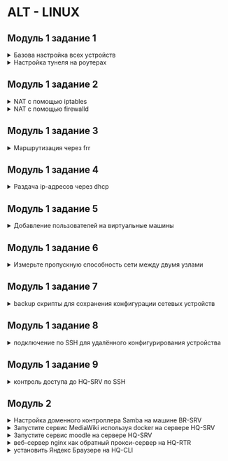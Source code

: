 # ALT - LINUX    

## Модуль 1 задание 1

<details>
<summary>Базова настройка всех устройств</summary>

__Цель задания:__  
Выполнить базовую настройку всех устройств:  
    a.Собрать топологию согласно рисунку. Все устройства работают на OC Linux - ALT  
            - ISP - Альт Сервер 10.2 (CLI)  
            - CLI - Альт Рабочая станция 10.2 (GUI)  
            - HQ-R - Альт Сервер 10.2 (CLI)  
            - HQ-SRV - Альт Сервер 10.2 (GUI)  
            - BR-R - Альт Сервер 10.2 (CLI)  
            - BR-SRV - Альт Сервер 10.2 (CLI)  
    b.Присвоить имена в соответствии с топологией  
    c.Рассчитать IP-адресацию IPv4 и IPv6. Необходимо заполнить таблицу №1. При необходимости отредактировать таблицу.  
    d.Пул адресов для сети офиса BRANCH - не более 16. Для IPv6 пропустить этот пункт.  
    e.Пул адресов для сети офиса HQ - не более 64. Для IPv6 пропустить этот пункт.  

### Топология сети

![Снимок экрана 2023-12-06 143215](https://github.com/Danul1545/demo2024/assets/148867600/24a47534-3ea4-4205-83db-53da5d0edea6)

### Таблица сети (разбитая на подсети)

| Имя устройства | Интерфейсы |  IPv4/IPv6    | Маска/Префикс |      Шлюз      |
| :------------: | :--------: | :----------:  | :----------:  | :------------: |
|                | ens192     | 10.12.25.10   | /24           | 10.12.13.254   |
| ISP            | ens224     | 192.168.0.170 | /30           |                |
|                | ens256     | 192.168.0.162 | /30           |                |
|                | ens161     | 1.1.1.3       | /30           |                |
| HQ-R           | ens192     | 192.168.0.2   | /25           |                |
|                | ens224     | 192.168.0.169 | /30           | 192.168.0.164  | 
| BR-R           | ens192     | 192.168.0.130 | /27           |                |
|                | ens224     | 192.168.0.161 | /30           | 192.168.0.164  |
| HQ-SRV         | ens192     | 192.168.0.1   | /25           | 192.168.0.2    |
| BR-SRV         | ens192     | 192.168.0.129 | /27           | 192.168.0.130  |
| CLI            | ens192     | 1.1.1.2       | /30           | 1.1.1.3        |



### Выполнение задания  
### Метод, если интерфейсы были добалены до полной установки системы
Для начала узнал, какие интерфейсы есть на `ISP`:
```
ip a
```
После этого приступил к настройке статической маршрутизации  
Открыл файл options для нужного интерфейса:  
```
vim /etc/net/ifaces/ens192/options
```
Там поменял все как на примере:   
```
BOOTPROTO=static
TYPE=eth
CONFIG_WIRELESS=no
SYSTEMD_BOOTPROTO=static
CONFIG_IPV4=yes
DISABLED=no
NM_CONTROLLED=no
SYSTEMD_CONTROLLED=no
```
После этого задал нужный адрес на интрефейс:  
```
echo xxx.xxx.xxx.xxx/xx > /etc/net/ifaces/ensxxx/ipv4address
```
Если нужно добавить шлюз по умолчанию, то нужна эта команда:  
```
echo default via xxx.xxx.xxx.xxx > /etc/net/ifaces/xxx/ipv4route
```
`Вместо x, нужно вставить IP-адрес и номер интерфейса`  
Если нужно указать информацию о DNS-сервере, прописываем команду:  
```
echo nameserver 8.8.8.8 > /etc/resolv.conf
```
После этого перезагружаем сетевую службу:  
```
service network restart
```
И смотрим результат:  
```
ip a
```
Если на интерфейсе показывается 2 IP-адреса то  нужно отключить NetworkManager командой:
```
systemctl disable network.service NetworkManager
```
---
### Добовление интерфейсов.  
```
mkdir /etc/net/ifaces/xxx
```
`Вместо x пишется нужный интерфейс`

Далее в данной папку нужно создать файл `options` со следующими параметрами:
```
BOOTPROTO=static
TYPE=eth
CONFIG_WIRELESS=no
SYSTEMD_BOOTPROTO=static
CONFIG_IPV4=yes
DISABLED=no
NM_CONTROLLED=no
SYSTEMD_CONTROLLED=no
```
После этого задается нужный адрес на интрефейс:  
```
echo xxx.xxx.xxx.xxx/xx > /etc/net/ifaces/ensxxx/ipv4address
```
Если нужно добавить шлюз по умолчанию, то нужна эта команда:  
```
echo default via xxx.xxx.xxx.xxx > /etc/net/ifaces/xxx/ipv4route
```
`Вместо x, нужно вставить IP-адрес и номер интерфейса` 

Если нужно указать информацию о DNS-сервере, прописываем команду:  
```
echo nameserver 8.8.8.8 > /etc/resolv.conf
```
После этого перезагружаем сетевую службу:  
```
service network restart
```
И смотрим результат:  
```
ip a
```
Если на интерфейсе показывается 2 IP-адреса то  нужно отключить NetworkManager командой:
```
systemctl disable network.service NetworkManager
```

### Всё тоже самое повторил на других интерфейсах

</details>

<details>
<summary>Настройка тунеля на роутерах</summary> 

Создаём новый интерфейс.
```
mkdir /etc/net/ifaces/tun1
```
Заходим в настройки итерфейса
```
vim /etc/net/ifaces/tun1/options
```
Пишем такие настройки:

```
TYPE=iptun
TUNTUPE=gre
TUNLOCAL=xxx.xxx.xxx.xxx
TUNREMOUTE=xxx.xxx.xxx.xxx
TUNOPTIONS='ttl 64'
HOST=ensxx
```
вместо x пишем ip и интерфейс 2 роутеров.

`TUNLOCAL`- ip данного роутера, а`TUNREMOUTE` - второго к которму мы делаем тунель.

Назначаем ip для тунеля:
```
echo 172.16.100.1/24 > /etc/net/ifaces/tun1/ipv4address
```
Также назначаем ipv6:
```
echo 2001:5::1/64 > /etc/net/ifaces/tun1/ipv6address
```
И перезапускаем сеть.
```
systemctl restart network
```
### Всё тоже самое повторяем на втором роутере.

после настройки проверяем командой `ping`

![image](https://github.com/Danul1545/demo2024/assets/148867600/cf6fddea-e2d4-45c9-8f5c-1be4ebf6c637)

</details>

## Модуль 1 задание 2

<details>
    <summary>NAT с помощью iptables</summary>

Включить ip-адресацию `/etc/net/sysctl.conf`
```
net.ipv4.ip_forward = 1
```

Приминить изменения
```
sudo sysctl -p
```

Интерфейсы:
- `eth0` - внешний интерфейс
- `eth1` - внутрений интерфейс

Интерфейс с раздачей интернета:
```
iptables -t nat -A POSTROUTING -o eth0 -j MASQUERADE
```

Разрешения на передачу адресации:
внутри
```
iptables -A FORWARD -i eth1 -o eth0 -j ACCEPT
```
снаружи
```
iptables -A FORWARD -i eth0 -o eth1 -m state --state ESTABLISHED,RELATED -j ACCEPT
```

Сохранить настройку:
```
iptables-save
```

</details>

<details>
    <summary>NAT с помощью firewalld</summary>
    
Отключить NetworkManager:
```
systemctl disable network.service NetworkManager
```
Настройки интерфейсов должны быть такими:
```
NM_CONTROLLED=no
DISABLED=no
```
Установка firewalld:
```
apt-get -y install firewalld
```
Автозагрузка:
```
systemctl enable --now firewalld
```
Правила к исходящим пакетам:
```
firewall-cmd --permanent --zone=public --add-interface=ens33
```
Правила к входящим пакетам:
```
firewall-cmd --permanent --zone=trusted --add-interface=ens34
```
Включение NAT:
```
firewall-cmd --permanent --zone=public --add-masquerade
```
Сохранение правил:
```
firewall-cmd --reload
```

</details>

## Модуль 1 задание 3

<details><summary>Маршрутизация через frr</summary>

Настройте внутреннюю динамическую маршрутизацию по средствам FRR. Выберите и обоснуйте выбор протокола динамической маршрутизации из расчёта, что в дальнейшем сеть будет масштабироваться.  
a. Составьте топологию сети L3.  

Установка пакета:
```
apt-get -y install frr
```
Автозагрузка:
```
systemctl enable --now frr
```
Включение демона службы ospf:
```
nano /etc/frr/daemons
```
```
ospfd=yes
```
```
systemctl restart frr
```
Вход в среду роутера:
```
vtysh
```
Показать интерфейсы:
```
sh in br
```
|Interface|Status|VRF|Adresses|
|:----:|:-:|:------:|:--------------:|
|ens224|up |default |192.168.0.162/30|
|ens192|up |default |192.168.0.129/27|
|lo    |up |default |                |

Активировать ospf:
```
router ospf
```
Вводим СЕТИ:
```
net 192.168.0.160/30 area 0
net 192.168.0.128/27 area 0
```
Показать соседей:
```
do sh ip ospf neighbor
```
СОХРАНИТЬ КОНФИГИ:
```
do w
```

![image](https://github.com/abdurrah1m/DEMO2024/assets/148451230/a39631c1-a683-47d2-a63a-4bbb93d7556a)
</details>

## Модуль 1 задание 4

<details><summary>Раздача ip-адресов через dhcp</summary>

Настройте автоматическое распределение IP-адресов на роутере HQ-R.  
a. Учтите, что у сервера должен быть зарезервирован адрес.

Установка пакета:
```
apt-get -y install dhcp-server
```
`/etc/sysconfig/dhcpd`, указываю интерфейс внутренней сети:
```
DHCPDARGS=ens19
```
Копирую образец:
```
cp /etc/dhcp/dhcpd.conf.sample /etc/dhcp/dhcpd.conf
```
`/etc/dhcp/dhcpd.conf` параметры раздачи:
```
ddns-update-style-none;

subnet 192.168.0.0 netmask 255.255.255.128 {
        option routers                  192.168.0.1;
        option subnet-mask              255.255.255.128;
        option domain-name-servers      8.8.8.8, 8.8.4.4;

        range dynamic-bootp 192.168.0.20 192.168.0.50;
        default-lease-time 21600;
        max-lease-time 43200;
}
```
```
systemctl restart dhcpd
```
```
systemctl status dhcpd.service
```
Автозагрузка:
```
chkconfig dhcpd on
service dhcpd start
```
HQ-SRV (клиент):
```
nano /etc/net/ifaces/ens18/ipv4address
```
```
#192.168.0.40
```
```
nano /etc/net/ifaces/ens18/options
```
```
BOOTROTO=dhcp
TYPE=eth
NM_CONTROLLED=yes
DISABLED=no
CONFIG_IPV4=yes
```
```
service network restart
```
```
ens18:
    inet 192.168.0.38/25 brd 192.168.0.127
```
</details>

## Модуль 1 задание 5

<details><summary>Добавление пользователей на виртуальные машины</summary>

Настройте локальные учётные записи на всех устройствах в соответствии с таблицей.

|Учётная запись|Пароль|Примечание|
|:--------------:|:------:|:----------------:|
|Admin           |P@ssw0rd|CLI, HQ-SRV       |
|Branch admin    |P@ssw0rd|BR-SRV, BR-R      |
|Network admin   |P@ssw0rd|HQ-R, BR-R, HQ-SRV|

Пользователь `admin` на `HQ-SRV`
```
adduser admin
```
```
usermod -aG root admin
```
```
passwd admin
P@ssw0rd
P@ssw0rd
```
```
nano /etc/passwd
```
```
admin:x:0:501::/home/admin:/bin/bash
```
</details>

## Модуль 1 задание 6

<details><summary>Измерьте пропускную способность сети между двумя узлами</summary>


Измерьте пропускную способность сети между двумя узлами HQ-R-ISP по средствам утилиты iperf 3. Предоставьте описание пропускной способности канала со скриншотами.

```
apt-get -y install iperf3
```
ISP как сервер:
если надо открыть порт
```
iptables -A INPUT -p tcp --dport 5201 -j ACCEPT
```
```
iperf3 -s
```
HQ-R:
```
iperf3 -c 192.168.0.161 -f M
```
```
[ID] Interval      Transfer   Bitrate        Retr Cwnd
[ 5] 0.00-1.00 sec 345 MBytes 344 MBytes/sec    0 538 KBytes
[ 5] 1.00-2.00 sec 338 MBytes 338 MBytes/sec    0 676 KBytes
[ 5] 3.00-4.00 sec 341 MBytes 341 MBytes/sec    0 749 KBytes
```
</details>

## Модуль 1 задание 7

<details><summary>backup скрипты для сохранения конфигурации сетевых устройств</summary>

Составьте backup скрипты для сохранения конфигурации сетевых устройств, а именно HQ-R BR-R. Продемонстрируйте их работу.

Заход в планировщик заданий:
```
EDITOR=nano crontab -e
```
минута | час | день | месяц | день недели | "команда, например `reboot`":
```
9 15 * * * cp /etc/frr/frr.conf /etc/networkbackup
```
```
ls /etc/networkbackup
```
```
frr.conf
```
</details>

## Модуль 1 задание 8

<details><summary>подключение по SSH для удалённого конфигурирования устройства</summary>

Настройте подключение по SSH для удалённого конфигурирования устройства HQ-SRV по порту 2222. Учтите, что вам необходимо перенаправить трафик на этот порт по средствам контролирования трафика.

HQ-SRV:
```
apt-get -y install openssh-server
```
```
systemctl enable --now sshd
```
```
nano /etc/openssh/sshd_config
```
```
Port 2222
PermitRootLogin no
PasswordAuthentication yes
```
Подключение
```
ssh student@192.168.0.40 -p 2222
```

</details>

## Модуль 1 задание 9

<details><summary>контроль доступа до HQ-SRV по SSH</summary>


Настройте контроль доступа до HQ-SRV по SSH со всех устройств, кроме CLI.

HQ-SRV:
```
nano /etc/openssh/sshd_config
```
Выбор пользователей
```
AllowUsers student@192.168.0.1 student@192.168.0.140 student@192.168.0.129 student@10.10.201.174
```
</details>

## Модуль 2

<details><summary>Настройка доменного контроллера Samba на машине BR-SRV</summary>

Перед настройкой самого контроллера домена удалим службу bind с нашего сервера:
```
apt-get remove bind
```

Переходим к настройке BR-SRV:
Проверьте, что /etc/resolv.conf хранит запись `nameserver 127.0.0.1` и применяем её:
```
resolvconf -u
```

Теперь ставим долгожданную службу samba на BR-SRV:
```
apt-get update
apt-get install task-samba-dc admc -y
```

Проверяем, что установлено полное доменное имя у BR-SRV: `hostname -f`

![image](https://github.com/user-attachments/assets/27b50faf-9c5c-4234-8186-89c58916625d)


Если запись не соответствует рисунку выше, то нужно его настроить:
```
hostnamectl set-hostname br-srv.au-team.irpo; exec bash
```

Настроим hosts, добавив новую запись в конец файла: `mcedit /etc/hosts` (Ставим свой Ip)

![image](https://github.com/user-attachments/assets/bdffc8c5-0d6f-4a41-8baf-edccff048313)

Теперь в конфигурацию нашего DNS-сервера на HQ-SRV добавим следующую строку: `server=/au-team.irpo/192.168.4.2`


![image](https://github.com/user-attachments/assets/f614d707-d84a-4fc0-b11f-e8ee9877b86c)

Перезапускаем dnsmasq как службу:
```
systemctl restart dnsmasq
```

А теперь запускаем автонастройку доменного контроллера на BR-SRV. Если предложенные значения верны, те, что находятся в [], то нажимаем Enter, если нет, то нужно проверять предыдущие настройки.
- samba-tool domain provision
- AU-TEAM.IRPO
- AU-TEAM
- dc
- SAMBA_INTERNAL
- 192.168.1.2 (Здесь вводим Ip вручную)
- P@ssw0rd

![image](https://github.com/user-attachments/assets/2a083e6d-a486-4e45-9f51-b60316769ea6)

После настройки должно появится такое в терминале, это значит, что всё настроено верно:

![image](https://github.com/user-attachments/assets/5ca2d482-87c0-4893-9f14-b6c0315dacb2)

Перемещаем сгенерированный конфиг krb5.conf и включаем службу samba:
```
mv -f /var/lib/samba/private/krb5.conf /etc/krb5.conf
systemctl enable samba
```

Из-за того, что на Alt Linux могут пропадать IP-адреса после перезагрузки системы, добавим запись о перезапуске службы network и samba в crontab (именно в таком порядке), пишем в консоль:
```
export EDITOR=mcedit
сrontab -e
```

И вносим в конец файла следующие строки:
```
@reboot /bin/systemctl restart network
@reboot /bin/systemctl restart samba
```

![image](https://github.com/user-attachments/assets/92a32f4c-6758-4a7e-b7dd-a62f3fc5440c)

Теперь ПЕРЕЗАПУСКАЕМ машину BR-SRV: `reboot`

Проверяем работу домена:
```
samba-tool domain info 127.0.0.1
```

![image](https://github.com/user-attachments/assets/eff03722-21e1-4d9a-a2cc-545578f834f7)

Домен работает, у вас должно всё соответствовать картинке выше.
Теперь создадим 5 пользователей:
```
samba-tool user add user1.hq P@ssw0rd
samba-tool user add user2.hq P@ssw0rd
samba-tool user add user3.hq P@ssw0rd
samba-tool user add user4.hq P@ssw0rd
samba-tool user add user5.hq P@ssw0rd
```

Теперь создадим группу и поместим туда созданных пользователей:
```
samba-tool group add hq
samba-tool group addmembers hq user1.hq,user2.hq,user3.hq,user4.hq,user5.hq
```

Теперь введём HQ-CLI `Центр управления системой -> Айтентийфикация` заполняем по скриншоту:

![image](https://github.com/user-attachments/assets/b9ece031-d083-4ac4-b75c-50fa16d30e9f)

Вводим пароль, который вводили при настройке домена через `samba-tool`.

После ввода в домен должно появиться следующее сообщение на экране: 

![image](https://github.com/user-attachments/assets/ca4cb9a5-990a-4595-a356-ef1f94e15ae0)

Перезагружаем машину HQ-CLI.

Чтобы настроить права созданных нами пользователей, нужно установить ещё один пакет на BR-SRV, но перед этим нужно подключить нужный репозиторий следующей командой:
```
apt-repo add rpm http://altrepo.ru/local-p10 noarch local-p10
```

Теперь обновляем список пакетов и можем устанавливать нужный нам пакет:
```
apt-get update
apt-get install sudo-samba-schema
```

Далее добавляем новую схему следующей командой:
```
sudo-schema-apply
```

В открывшимся окне, нажимаем yes: 

![image](https://github.com/user-attachments/assets/9f13e018-cb6a-4ae1-b5f4-11b1944ccb11)

Затем прописываем пароль от доменного администратора.
После этого должно появиться такое окно:

![image](https://github.com/user-attachments/assets/64c0cbba-d4ac-4714-a3f1-4432c709d460)

Далее мы создаём новое правило следующей командой (которую он сам предлагает в этом окне): `create-sudo-rule`
И вносим следующие изменения (имя правила можно любое):
- Имя правила      : `prava_hq`
- sudoCommand      : `/bin/cat`
- sudoUser         : `%hq`

При успешном добавлении выведет следующие строки:

![image](https://github.com/user-attachments/assets/1a6fef2c-1dc1-47f7-ba71-f320a2cfaae6)

На HQ-CLI ставим пакет:
```
apt-get install admc
```

Затем создаём тикет доменного администратора, чтобы получить права на редактирование правил на сервере:
```
kinit administrator
P@ssw0rd
```

И запускаем admc:

![image](https://github.com/user-attachments/assets/694282fb-df82-48b3-81a0-2e021f8c6899)

Включим дополнительные возможности через настройки:

![image](https://github.com/user-attachments/assets/29271ece-816b-46b8-a5a6-72ca769970e6)


Поменяем опцию `sudoOption` в созданном нами ранее правиле `prava_hq` (правило всегда будет находиться в OU с названием sudoers):

![image](https://github.com/user-attachments/assets/f6d61af1-9b63-4230-b9bf-e4f7c033fbbc)

Новое значение будет: `!authenticate`

И добавим ещё две команды в опцию sudoCommand: `grep и id`

![image](https://github.com/user-attachments/assets/46fb15a1-0963-44b0-bba4-faa6370a1419)

Теперь, чтобы работали все созданные нами правила, нужно зайти на HQ-CLI и установить дополнительные пакеты:
```
apt-get update
apt-get install sudo libsss_sudo
```

Разрешаем использование sudo:
```
control sudo public
```

Настроим конфиг `sssd.conf`:
```
mcedit /etc/sssd/sssd.conf
services = nss, pam, sudo
sudo_provider = ad
```

![image](https://github.com/user-attachments/assets/1875680f-a944-42dd-ae00-f6aabd842f2d)

Теперь отредактируем `nsswitch.conf`:

```
mcedit /etc/nsswitch.conf
sudoers: files sss
```

![image](https://github.com/user-attachments/assets/fac63c5f-28ce-4bd5-9d0c-8fe62809f098)

Теперь перезагрузим нашу клиентскую машину HQ-CLI `reboot`

На данном этапе мы можем проверить настроенные нами права и правильность настроек конфигурационных файлов. Сделать мы это можем под локальной учётной записью, у которого есть права администратора, в нашем случае это просто root. А ещё мы можем открыть вторую сессию нажав сочетание клавиш: `Ctrl+Alt+F2`
В дальнейшем мы можем переключаться между ними, т.к. нажатием тех же клавиш, но теперь уже с F1 мы вернемся на первую нашу сессию с графической оболочкой: `Ctrl+Alt+F1`
После того как зашли на вторую сессию, логинимся под `root`.

На всякий случай, нужно очистить кэш и удалить остаточные файлы, чтобы всё перезаписалось и применилось, для этого пишем следующие команды:
```
rm -rf /var/lib/sss/db/*
sss_cache -E
```

И перезагружаем службу sssd:
```
systemctl restart sssd
```

Теперь проверим, какие правила для sudoers получил наш доменный пользователь:
```
sudo -l -U user1.hq
```

![image](https://github.com/user-attachments/assets/8be98128-378b-45a3-9add-8683c69c3b06)

Вернёмся в первую сессию и залогинимся под нашем доменным пользователем user1.hq и проверить настроенные права наглядно: `Ctrl+Alt+F1`
```
sudo cat /etc/passwd | sudo grep root && sudo id root
```

![image](https://github.com/user-attachments/assets/5a112569-d820-4ab8-88d9-5c6b297b1ea2)

Приступаем к следующему этапу – импортируем пользователей из таблицы `Users.csv`.

Для этого нам нужно скачать файл `Users.csv`, но на ДЭ он уже будет скачан и лежать в каталоге `/opt`. Мы же, для обучения, скачиваем сейчас его сами и перемещаем его в `/opt`. Для этого пишем следующие команды:
```
curl -L https://bit.ly/3C1nEYz > /root/users.zip
unzip /root/users.zip
mv /root/Users.csv /opt/Users.csv
```

![image](https://github.com/user-attachments/assets/09a6bcaf-9691-4893-954d-9b92db6a64f2)

Создаём файл import и пишем туда следующий код:
```
#!/bin/bash
csv_file=”/opt/Users.csv”
while IFS=”;” read -r firstName lastName role phone ou street zip city country password; do
if [ “$firstName” == “First Name” ]; then
                continue
fi
username=”${firstName,,}.${lastName,,}”
sudo samba-tool user add “$username” 123qweR%
done < “$csv_file”
```

![image](https://github.com/user-attachments/assets/4434e219-28bb-464f-a6b6-abe665e29db5)

Сохраняем этот файл и выдаём ему право на выполнение и запускаем его:
```
chmod +x /root/import
bash /root/import
```

![image](https://github.com/user-attachments/assets/38b021ad-4df9-4f6b-a07c-159ecc792216)

</details>


<details><summary>Запустите сервис MediaWiki используя docker на сервере HQ-SRV</summary>

Установка Docker и Docker-compose:

```
apt-get update && apt-get install -y docker-engine
apt-get install -y docker-compose
```

Автозагрузка Docker:

```
systemctl enable --now docker
```
Загружаем образы следующей командой:

```
docker pull mediawiki
docker pull mariadb
```

Создаем в домашней директории пользователя файл, в качестве пользователя, которого мы создавали при установке ОС, у нас – user, а его домашний каталог – /home/user, файл называется – wiki.yml, для приложения MediaWiki:

```
mcedit /home/user/wiki.yml
```

И заполняем его следующими строками
```
services:
  mariadb:
    image: mariadb
    container_name: mariadb
    restart: always
    environment:
      MYSQL_ROOT_PASSWORD: P@ssw0rd
      MYSQL_DATABASE: mediawiki
      MYSQL_USER: wiki
      MYSQL_PASSWORD: WikiP@ssw0rd
    volumes: [ mariadb_data:/var/lib/mysql ]
  wiki:
    image: mediawiki
    container_name: wiki
    restart: always
    environment:
      MEDIAWIKI_DB_HOST: mariadb
      MEDIAWIKI_DB_USER: wiki
      MEDIAWIKI_DB_PASSWORD: WikiP@ssw0rd
      MEDIAWIKI_DB_NAME: mediawiki
    ports:
      - "8080:80"
  #volumes: [ /home/user/mediawiki/LocalSettings.php:/var/www/html/LocalSettings.php ]
volumes:
  mariadb_data:
```
![image](https://github.com/user-attachments/assets/42f34c05-326b-4efc-9c7a-43476d81d9a7)

После всех настроек строку volumes.. мы обратно раскомментируем, убрав символ #!

Обычная версия:
```
docker-compose -f /home/user/wiki.yml up -d
```

Вторая версия `docker compose -f /home/user/wiki.yml up -d`

Заходим с клиента HQ-CLI на сайт после запуска контейнера:
![image](https://github.com/user-attachments/assets/b563650a-e7c6-468a-82be-1cb082ebbba9)

Видим, что файл LocalSettings.php не найден, и нажимаем на complete the installation или set up the wiki.

Выбираем удобный язык и нажиаем далее.
Заполняем строки состояния:
- Хост базы данных: `mariadb`
- Имя базы данных (без дефисов): `mediawiki`
- Имя пользователя базы данных: `wiki`
- Пароль базы данных: `WikiP@ssw0rd`    

Далее автоматически скачивается файл LocalSettings.php, который нужно переместить теперь на сервер с mediawiki, а именно на BR-SRV c HQ-CLI:
scp -P 2024 /home/user/Загрузки/LocalSettings.php sshuser@192.168.4.2:/home/sshuser/
![image](https://github.com/user-attachments/assets/ad61519c-4531-4a4f-9fc0-a73fa413212a)

Теперь заходим на сервер BR-SRV и перемещаем скачанный файл в /root, но перед этим удаляем то, что создалось в /root:
rm -rf /home/user/LocalSettings.php
mkdir /home/user/mediawiki
mv /home/sshuser/LocalSettings.php /home/user/mediawiki/
ls /home/user/mediawiki/


убираем # со строки volume.

Теперь перезапускаем контейнеры путём запуска контейнера ещё раз:
```
docker compose -f wiki.yml up -d
```

Проверим работу сайта, зайдем вновь через клиента HQ-CLI и увидим домашнюю страницу сайта:
![image](https://github.com/user-attachments/assets/4f00042a-eb35-4457-85ef-d00111a71d25)


</details>


<details><summary>Запустите сервис moodle на сервере HQ-SRV</summary>

Устанавливаем для ряд пакетов, которые будут нам нужны для работы:
```
apt-get update

apt-get install apache2 php8.2 apache2-mod_php8.2 mariadb-server php8.2-opcache php8.2-curl php8.2-gd php8.2-intl php8.2-mysqli php8.2-xml php8.2-xmlrpc php8.2-ldap php8.2-zip php8.2-soap php8.2-mbstring php8.2-json php8.2-xmlreader php8.2-fileinfo php8.2-sodium
```

Включаем службы httpd2 и mysqld для дальнейшей работы с ними следующей командой:

```
systemctl enable –now httpd2 mysqld
```

Теперь настроим безопасный доступ к нашей будущей базе данных с помощью команды: `mysql_secure_installation`
- Прожимаем просто enter, т.к. сейчас root без пароля: `Enter`
- Прожимаем y для задания пароля: `Y` 
- Задаем пароль к нашему root, желательно стандартный: `123qweR%`
- Далее нажимаем на всё y, как на скриншоте `Y`

![image](https://github.com/user-attachments/assets/b640b051-00ab-442d-8ea2-9ee6bf4cc4f7)

Теперь заходим в СУБД для создания и настройки базы данных:
- mariadb -u root -p
- CREATE DATABASE moodledb;
- CREATE USER moodle IDENTIFIED BY ‘P@ssw0rd’;
- GRANT ALL PRIVILEGES ON moodledb.* TO moodle;
- FLUSH PRIVILEGES;

![image](https://github.com/user-attachments/assets/0d058122-9020-49a3-a895-101060238d54)


Теперь скачаем сам мудл стабильной версии:
```
curl -L https://github.com/moodle/moodle/archive/refs/tags/v4.5.0.zip > /root/moodle.zip
```

![image](https://github.com/user-attachments/assets/2e7f0c19-cc57-4bb4-a85e-75d9d8bd26e3)

Разархивируем его в /var/www/html/ для дальнейшей настройки:
```
unzip /root/moodle.zip -d /var/www/html
mv /var/www/html/moodle-4.5.0/* /var/www/html/
ls /var/www/html
```

Создадим новый каталог moodledata, там будут храниться данные и изменим владельца на каталогах html и moodledata:
```
mkdir /var/www/moodledata
chown apache2:apache2 /var/www/html
chown apache2:apache2 /var/www/moodledata
```

Поменяем значение параметра max_input_vars в файле php.ini:
```
mcedit /etc/php/8.2/apache2-mod_php/php.ini
```
Жмём F7 для поиска нужной нам строки и пишем туда:
```
max_input_vars
```

![image](https://github.com/user-attachments/assets/c35e3e86-e661-48fc-b8bb-348b2571e61d)

Раскомментируем и пишем новое значение: `max_input_vars = 5000`

Удаляем стандартную страницу apache:
```
cd /var/www/html
ls
rm index.html
```
Перезапускаем службу httpd2:
```
systemctl restart httpd2
```
Теперь подключаемся с клиента HQ-CLI и начинаем настройку:
```
http://192.168.1.2/install.php
```
![image](https://github.com/user-attachments/assets/a775d4e9-cb07-4021-bf9a-33cd531bcb79)

Выбираем MariaDB в качестве драйвера базы данных:
![image](https://github.com/user-attachments/assets/1198a998-79b3-4879-afaf-8598b10b9e72)

- Введём нужные данные в следующие строки:
- Название базы данных: `moodledb`
- Пользователь базы данных: `moodle`
- Пароль: `P@ssw0rd`

![image](https://github.com/user-attachments/assets/e8d42f2e-5c9c-4d6a-a034-009fc8556992)

Далее заполняем обязательные поля для создания основного администратора:
- Логин: `admin`
- Новый пароль: `P@ssw0rd`
- Имя: `Администратор` (или другое)
- Фамилия: `Пользователь` (или другое)
- Адрес электронной почты: `test.test@mail.ru` (или другое)
- И нажимаем `Обновить профиль`

![image](https://github.com/user-attachments/assets/802a4878-5b4a-4fde-8c19-ab3d0bd3b66c)

Теперь заполним ещё некоторые строки на следующем шаге:
- Полное название сайта: `11` (согласно рабочему месту)
- Краткое название сайта: `moodle` (или другое)
- Настройки местоположения: `Азия/Барнаул` (согласно региону)
- Контакты службы поддержки: `test.test@mail.ru` (или другое)
- И жмём `Сохранить изменения` в конце страницы:

![image](https://github.com/user-attachments/assets/d8075191-8449-4105-a929-60d1ecd4397d)

И после всего нас встречает рабочий сайт moodle, смотрим, что все наши указанные параметры отображаются:

![image](https://github.com/user-attachments/assets/ee034847-324c-41df-b3bc-9a7857c9a5ed)

</details>


<details><summary>веб-сервер nginx как обратный прокси-сервер на HQ-RTR</summary>

Поменяем значение wwwroot в конфигурации moodle на HQ-SRV: `$CFG->wwwroot        = ‘http://moodle.au-team.irpo’;`

```
mcedit /var/www/html/config.php
```

![image](https://github.com/user-attachments/assets/05b68b37-2500-4fe3-95aa-fd6841587213)

Устанавливаем пакет nginx на HQ-RTR для дальнейшей настройки:
```
apt install nginx
```

Создаём новый конфигурационный файл proxy:
```
mcedit /etc/nginx/sites-available/proxy
```

И заполняем его следующими строками:
```
server {
listen 80;
server_name moodle.au-team.irpo;
location / {
proxy_pass http://192.168.1.2:80;
proxy_set_header Host $host;
                     proxy_set_header X-Real-IP  $remote_addr;
                     proxy_set_header X-Forwarded-For $remote_addr;
             }
}
server {
listen 80;
server_name wiki.au-team.irpo;
location / {
proxy_pass http://192.168.4.2:8080;
proxy_set_header Host $host;
                     proxy_set_header X-Real-IP  $remote_addr;
                     proxy_set_header X-Forwarded-For $remote_addr;
             }
}
```

![image](https://github.com/user-attachments/assets/f5fc89b3-768d-4b34-b756-fa03578e10cb)

Удаляем конфигурацию `default`, которую создал nginx, потом включаем созданную нами ранее `proxy`, путём создания символической ссылки,  а затем перезапускаем службу nginx:
```
rm -rf /etc/nginx/sites-available/default
rm -rf /etc/nginx/sites-enabled/default
ln -s /etc/nginx/sites-available/proxy /etc/nginx/sites-enabled
ls -la /etc/nginx/sites-enabled
systemctl restart nginx
```

Проверим работу нашего обратного прокси и зайдем на наши поднятые ранее сайты moodle и wiki с клиента HQ-CLI.
![image](https://github.com/user-attachments/assets/3b69676f-3cb3-40e1-974f-a56c1fa76dac)
![image](https://github.com/user-attachments/assets/1a24d3cf-0352-4b24-bbe5-cd402feebdc2)


</details>


<details><summary>установить Яндекс Браузере на HQ-CLI</summary>

Установим Яндекс Браузер на HQ-CLI через терминал командами:
```
apt-get update
apt-get install yandex-browser-stable
```

Должен быть по пути: `Пуск → Интернет → Yandex Browser`

![image](https://github.com/user-attachments/assets/67a6f00e-a76b-4370-9a1e-90998362e51e)

</details>
